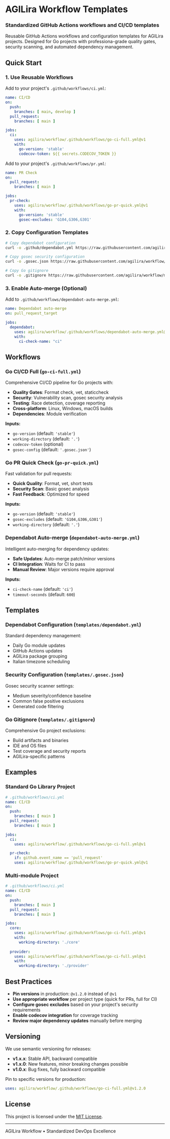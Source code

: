 # AGILira Workflow Templates
### Standardized GitHub Actions workflows and CI/CD templates

Reusable GitHub Actions workflows and configuration templates for AGILira projects. Designed for Go projects with professiona-grade quality gates, security scanning, and automated dependency management.

## Quick Start

### 1. Use Reusable Workflows

Add to your project's `.github/workflows/ci.yml`:

```yaml
name: CI/CD
on:
  push:
    branches: [ main, develop ]
  pull_request:
    branches: [ main ]

jobs:
  ci:
    uses: agilira/workflow/.github/workflows/go-ci-full.yml@v1
    with:
      go-version: 'stable'
      codecov-token: ${{ secrets.CODECOV_TOKEN }}
```

Add to your project's `.github/workflows/pr.yml`:

```yaml
name: PR Check
on:
  pull_request:
    branches: [ main ]

jobs:
  pr-check:
    uses: agilira/workflow/.github/workflows/go-pr-quick.yml@v1
    with:
      go-version: 'stable'
      gosec-excludes: 'G104,G306,G301'
```

### 2. Copy Configuration Templates

```bash
# Copy dependabot configuration
curl -o .github/dependabot.yml https://raw.githubusercontent.com/agilira/workflow/main/templates/dependabot.yml

# Copy gosec security configuration
curl -o .gosec.json https://raw.githubusercontent.com/agilira/workflow/main/templates/.gosec.json

# Copy Go gitignore
curl -o .gitignore https://raw.githubusercontent.com/agilira/workflow/main/templates/.gitignore
```

### 3. Enable Auto-merge (Optional)

Add to `.github/workflows/dependabot-auto-merge.yml`:

```yaml
name: Dependabot auto-merge
on: pull_request_target

jobs:
  dependabot:
    uses: agilira/workflow/.github/workflows/dependabot-auto-merge.yml@v1
    with:
      ci-check-name: "ci"
```

## Workflows

### Go CI/CD Full (`go-ci-full.yml`)

Comprehensive CI/CD pipeline for Go projects with:

- **Quality Gates**: Format check, vet, staticcheck
- **Security**: Vulnerability scan, gosec security analysis
- **Testing**: Race detection, coverage reporting
- **Cross-platform**: Linux, Windows, macOS builds
- **Dependencies**: Module verification

**Inputs:**
- `go-version` (default: `'stable'`)
- `working-directory` (default: `'.'`)
- `codecov-token` (optional)
- `gosec-config` (default: `'.gosec.json'`)

### Go PR Quick Check (`go-pr-quick.yml`)

Fast validation for pull requests:

- **Quick Quality**: Format, vet, short tests
- **Security Scan**: Basic gosec analysis
- **Fast Feedback**: Optimized for speed

**Inputs:**
- `go-version` (default: `'stable'`)
- `gosec-excludes` (default: `'G104,G306,G301'`)
- `working-directory` (default: `'.'`)

### Dependabot Auto-merge (`dependabot-auto-merge.yml`)

Intelligent auto-merging for dependency updates:

- **Safe Updates**: Auto-merge patch/minor versions
- **CI Integration**: Waits for CI to pass
- **Manual Review**: Major versions require approval

**Inputs:**
- `ci-check-name` (default: `'ci'`)
- `timeout-seconds` (default: `600`)

## Templates

### Dependabot Configuration (`templates/dependabot.yml`)

Standard dependency management:
- Daily Go module updates
- GitHub Actions updates
- AGILira package grouping
- Italian timezone scheduling

### Security Configuration (`templates/.gosec.json`)

Gosec security scanner settings:
- Medium severity/confidence baseline
- Common false positive exclusions
- Generated code filtering

### Go Gitignore (`templates/.gitignore`)

Comprehensive Go project exclusions:
- Build artifacts and binaries
- IDE and OS files
- Test coverage and security reports
- AGILira-specific patterns

## Examples

### Standard Go Library Project

```yaml
# .github/workflows/ci.yml
name: CI/CD
on:
  push:
    branches: [ main ]
  pull_request:
    branches: [ main ]

jobs:
  ci:
    uses: agilira/workflow/.github/workflows/go-ci-full.yml@v1

  pr-check:
    if: github.event_name == 'pull_request'
    uses: agilira/workflow/.github/workflows/go-pr-quick.yml@v1
```

### Multi-module Project

```yaml
# .github/workflows/ci.yml
name: CI/CD
on:
  push:
    branches: [ main ]
  pull_request:
    branches: [ main ]

jobs:
  core:
    uses: agilira/workflow/.github/workflows/go-ci-full.yml@v1
    with:
      working-directory: './core'
  
  provider:
    uses: agilira/workflow/.github/workflows/go-ci-full.yml@v1
    with:
      working-directory: './provider'
```

## Best Practices

- **Pin versions** in production: `@v1.2.0` instead of `@v1`
- **Use appropriate workflow** per project type (quick for PRs, full for CI)
- **Configure gosec excludes** based on your project's security requirements
- **Enable codecov integration** for coverage tracking
- **Review major dependency updates** manually before merging

## Versioning

We use semantic versioning for releases:

- **v1.x.x**: Stable API, backward compatible
- **v1.x.0**: New features, minor breaking changes possible
- **v1.0.x**: Bug fixes, fully backward compatible

Pin to specific versions for production:
```yaml
uses: agilira/workflow/.github/workflows/go-ci-full.yml@v1.2.0
```

## License

This project is licensed under the [MIT License](./LICENSE).

---

AGILira Workflow • Standardized DevOps Excellence
